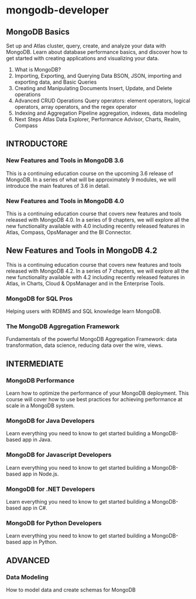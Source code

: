 # mongodb-developer

## MongoDB Basics
Set up and Atlas cluster, query, create, and analyze your data with MongoDB. Learn about database performance basics, and discover how to get started with creating applications and visualizing your data.

1. What is MongoDB?
2. Importing, Exporting, and Querying Data BSON, JSON, importing and exporting data, and Basic Queries
3. Creating and Manipulating Documents Insert, Update, and Delete operations
4. Advanced CRUD Operations Query operators: element operators, logical operators, array operators, and the regex operator
5. Indexing and Aggregation Pipeline aggregation, indexes, data modeling
6. Next Steps Atlas Data Explorer, Performance Advisor, Charts, Realm, Compass


## INTRODUCTORE
### New Features and Tools in MongoDB 3.6
This is a continuing education course on the upcoming 3.6 release of MongoDB. In a series of what will be approximately 9 modules, we will introduce the main features of 3.6 in detail.

### New Features and Tools in MongoDB 4.0
This is a continuing education course that covers new features and tools released with MongoDB 4.0. In a series of 9 chapters, we will explore all the new functionality available with 4.0 including recently released features in Atlas, Compass, OpsManager and the BI Connector.

## New Features and Tools in MongoDB 4.2
This is a continuing education course that covers new features and tools released with MongoDB 4.2. In a series of 7 chapters, we will explore all the new functionality available with 4.2 including recently released features in Atlas, in Charts, Cloud & OpsManager and in the Enterprise Tools.

### MongoDB for SQL Pros
Helping users with RDBMS and SQL knowledge learn MongoDB.

### The MongoDB Aggregation Framework
Fundamentals of the powerful MongoDB Aggregation Framework: data transformation, data science, reducing data over the wire, views.

## INTERMEDIATE
### MongoDB Performance
Learn how to optimize the performance of your MongoDB deployment. This course will cover how to use best practices for achieving performance at scale in a MongoDB system.

### MongoDB for Java Developers
Learn everything you need to know to get started building a MongoDB-based app in Java.

### MongoDB for Javascript Developers
Learn everything you need to know to get started building a MongoDB-based app in Node.js.

### MongoDB for .NET Developers
Learn everything you need to know to get started building a MongoDB-based app in C#.

### MongoDB for Python Developers
Learn everything you need to know to get started building a MongoDB-based app in Python.

## ADVANCED
### Data Modeling
How to model data and create schemas for MongoDB
